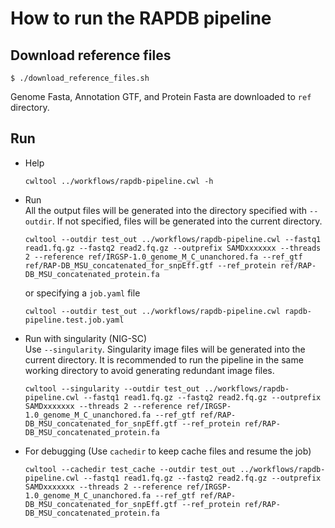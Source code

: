 # How to run the RAPDB pipeline 

## Download reference files
```
$ ./download_reference_files.sh
```
Genome Fasta, Annotation GTF, and Protein Fasta are downloaded to `ref` directory.

## Run
- Help  
  ```
  cwltool ../workflows/rapdb-pipeline.cwl -h
  ```
- Run  
  All the output files will be generated into the directory specified with `--outdir`. If not specified, files will be generated into the current directory.
  ```
  cwltool --outdir test_out ../workflows/rapdb-pipeline.cwl --fastq1 read1.fq.gz --fastq2 read2.fq.gz --outprefix SAMDxxxxxxx --threads 2 --reference ref/IRGSP-1.0_genome_M_C_unanchored.fa --ref_gtf ref/RAP-DB_MSU_concatenated_for_snpEff.gtf --ref_protein ref/RAP-DB_MSU_concatenated_protein.fa
  ```
  or specifying a `job.yaml` file
  ```
  cwltool --outdir test_out ../workflows/rapdb-pipeline.cwl rapdb-pipeline.test.job.yaml 
  ```
- Run with singularity (NIG-SC)  
  Use `--singularity`. Singularity image files will be generated into the current directory. It is recommended to run the pipeline in the same working directory to avoid generating redundant image files.
  ```
  cwltool --singularity --outdir test_out ../workflows/rapdb-pipeline.cwl --fastq1 read1.fq.gz --fastq2 read2.fq.gz --outprefix SAMDxxxxxxx --threads 2 --reference ref/IRGSP-1.0_genome_M_C_unanchored.fa --ref_gtf ref/RAP-DB_MSU_concatenated_for_snpEff.gtf --ref_protein ref/RAP-DB_MSU_concatenated_protein.fa
- For debugging (Use `cachedir` to keep cache files and resume the job)
  ```
  cwltool --cachedir test_cache --outdir test_out ../workflows/rapdb-pipeline.cwl --fastq1 read1.fq.gz --fastq2 read2.fq.gz --outprefix SAMDxxxxxxx --threads 2 --reference ref/IRGSP-1.0_genome_M_C_unanchored.fa --ref_gtf ref/RAP-DB_MSU_concatenated_for_snpEff.gtf --ref_protein ref/RAP-DB_MSU_concatenated_protein.fa 
  ```
